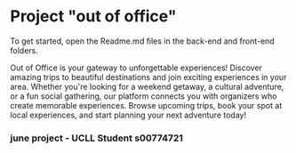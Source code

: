 # Project "out of office"

To get started, open the Readme.md files in the back-end and front-end folders.

Out of Office is your gateway to unforgettable experiences! Discover amazing trips to beautiful destinations and join exciting experiences in your area. 
Whether you're looking for a weekend getaway, a cultural adventure, or a fun social gathering, our platform connects you with organizers who create memorable experiences. 
Browse upcoming trips, book your spot at local experiences, and start planning your next adventure today!

### june project - UCLL Student s00774721
